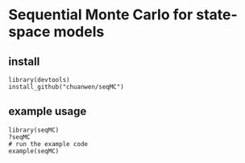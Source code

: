 # Sequential Monte Carlo for state-space models

## install
```
library(devtools)
install_github("chuanwen/seqMC")
```
## example usage
```
library(seqMC)
?seqMC
# run the example code
example(seqMC)
```
